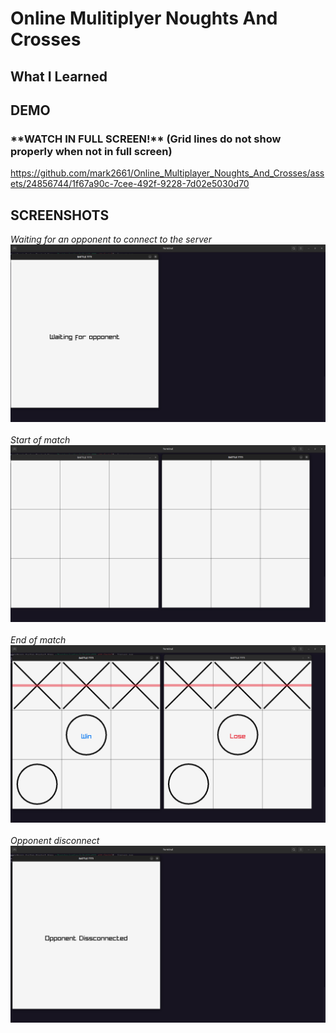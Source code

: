 # Online Mulitiplyer Noughts And Crosses

## What I Learned

## DEMO 
### \*\*WATCH IN FULL SCREEN!\*\* (Grid lines do not show properly when not in full screen)
https://github.com/mark2661/Online_Multiplayer_Noughts_And_Crosses/assets/24856744/1f67a90c-7cee-492f-9228-7d02e5030d70
## SCREENSHOTS
*Waiting for an opponent to connect to the server*
![](./data/TTT_Waiting.png)
<br/><br/>
*Start of match*
![](./data/TTT_Game_Start.png)
<br/><br/>
*End of match*
![](./data/TTT_Win_Lose.png)
<br/><br/>
*Opponent disconnect*
![](./data/TTT_Disconnect.png)
<br/><br/>

